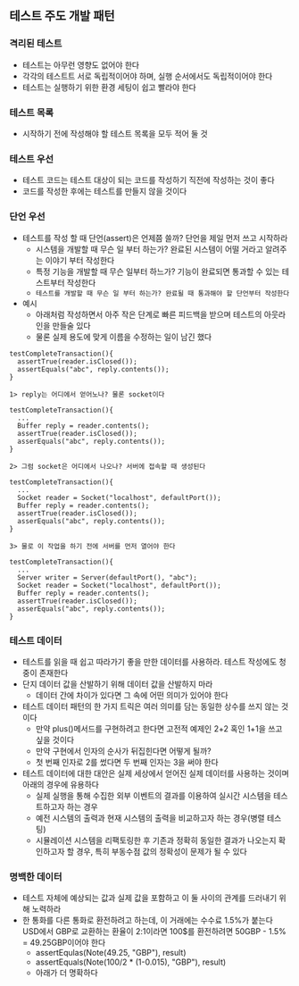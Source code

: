 ## 테스트 주도 개발 패턴

### 격리된 테스트

- 테스트는 아무런 영향도 없어야 한다
- 각각의 테스트트 서로 독립적이어야 하며, 실행 순서에서도 독립적이어야 한다
- 테스트는 실행하기 위한 환경 세팅이 쉽고 빨라야 한다

### 테스트 목록

- 시작하기 전에 작성해야 할 테스트 목록을 모두 적어 둘 것

### 테스트 우선

- 테스트 코드는 테스트 대상이 되는 코드를 작성하기 직전에 작성하는 것이 좋다
- 코드를 작성한 후에는 테스트를 만들지 않을 것이다

### 단언 우선

- 테스트를 작성 할 때 단언(assert)은 언제쯤 쓸까? 단언을 제일 먼저 쓰고 시작하라
    - 시스템을 개발할 때 무슨 일 부터 하는가? 완료된 시스템이 어떨 거라고 알려주는 이야기 부터 작성한다
    - 특정 기능을 개발할 때 무슨 일부터 하느가? 기능이 완료되면 통과할 수 있는 테스트부터 작성한다
    - `테스트를 개발할 때 무슨 일 부터 하는가? 완료될 때 통과해야 할 단언부터 작성한다`
- 예시
    - 아래처럼 작성하면서 아주 작은 단계로 빠른 피드백을 받으며 테스트의 아웃라인을 만들술 있다
    - 물론 실제 용도에 맞게 이름을 수정하는 일이 남긴 했다

```
testCompleteTransaction(){
  assertTrue(reader.isClosed());
  assertEquals("abc", reply.contents());
}

1> reply는 어디에서 얻어노나? 물론 socket이다

testCompleteTransaction(){
  ...
  Buffer reply = reader.contents();
  assertTrue(reader.isClosed());
  asserEquals("abc", reply.contents());
}

2> 그럼 socket은 어디에서 나오나? 서버에 접속할 때 생성된다

testCompleteTransaction(){
  ...
  Socket reader = Socket("localhost", defaultPort());
  Buffer reply = reader.contents();
  assertTrue(reader.isClosed());
  asserEquals("abc", reply.contents());
}

3> 물로 이 작업을 하기 전에 서버를 먼저 열어야 한다

testCompleteTransaction(){
  ...
  Server writer = Server(defaultPort(), "abc");
  Socket reader = Socket("localhost", defaultPort());
  Buffer reply = reader.contents();
  assertTrue(reader.isClosed());
  asserEquals("abc", reply.contents());
}
```

### 테스트 데이터

- 테스트를 읽을 때 쉽고 따라가기 좋을 만한 데이터를 사용하라. 테스트 작성에도 청중이 존재한다
- 단지 데이터 값을 산발하기 위해 데이터 값을 산발하지 마라
    - 데이터 간에 차이가 있다면 그 속에 어떤 의미가 있어야 한다
- 테스트 데이터 패턴의 한 가지 트릭은 여러 의미를 담는 동일한 상수를 쓰지 않는 것이다
    - 만약 plus()메서드를 구현하려고 한다면 고전적 예제인 2+2 혹인 1+1을 쓰고 싶을 것이다
    - 만약 구현에서 인자의 순사가 뒤집힌다면 어떻게 될까?
    - 첫 번째 인자로 2를 썼다면 두 번째 인자는 3을 써야 한다
- 테스트 데이터에 대한 대안은 실제 세상에서 얻어진 실제 데이터를 사용하는 것이며 아래의 경우에 유용하다
    - 실제 실행을 통해 수집한 외부 이벤트의 결과를 이용하여 실시간 시스템을 테스트하고자 하는 경우
    - 예전 시스템의 출력과 현재 시스템의 출력을 비교하고자 하는 경우(병렬 테스팅)
    - 시뮬레이션 시스템을 리팩토링한 후 기존과 정확히 동일한 결과가 나오는지 확인하고자 할 경우, 특히 부동수점 값의 정확성이 문제가 될 수 있다

### 명백한 데이터

- 테스트 자체에 예상되는 값과 실제 값을 포함하고 이 둘 사이의 관계를 드러내기 위해 노력하라
- 한 통화를 다른 통화로 환전하려고 하는데, 이 거래에는 수수료 1.5%가 붙는다 USD에서 GBP로 교환하는 환율이 2:1이라면 100$를 환전하려면 50GBP - 1.5% = 49.25GBP이어야 한다
    - assertEqulas(Note(49.25, "GBP"), result)
    - assertEquals(Note(100/2 * (1-0.015), "GBP"), result)
    - 아래가 더 명확하다
